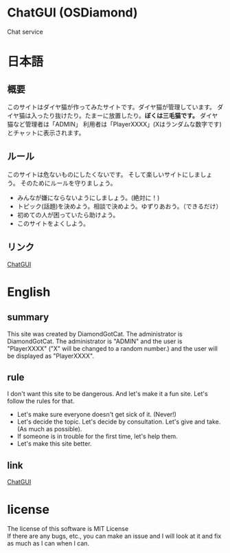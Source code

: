 # ChatGUI (OSDiamond)
Chat service

# 日本語

## 概要
このサイトはダイヤ猫が作ってみたサイトです。ダイヤ猫が管理しています。
ダイヤ猫は入ったり抜けたり。たまーに放置したり。**ぼくは三毛猫です。**
ダイヤ猫など管理者は「ADMIN」
利用者は「PlayerXXXX」(Xはランダムな数字です)
とチャットに表示されます。

## ルール
このサイトは危ないものにしたくないです。
そして楽しいサイトにしましょう。
そのためにルールを守りましょう。

 - みんなが嫌にならないようにしましょう。(絶対に！)
 - トピック(話題)を決めよう。相談で決めよう。ゆずりあおう。（できるだけ）
 - 初めての人が困っていたら助けよう。
 - このサイトをよくしよう。

## リンク

[ChatGUI](https://diamondgotcat.github.io/ChatGUI/)

# English

## summary
This site was created by DiamondGotCat.
The administrator is DiamondGotCat.
The administrator is "ADMIN" and the user is "PlayerXXXX" ("X" will be changed to a random number.) and the user will be displayed as "PlayerXXXX".

## rule
I don't want this site to be dangerous.
And let's make it a fun site.
Let's follow the rules for that.

 - Let's make sure everyone doesn't get sick of it. (Never!)
 - Let's decide the topic. Let's decide by consultation. Let's give and take. (As much as possible).
 - If someone is in trouble for the first time, let's help them.
 - Let's make this site better.

## link

[ChatGUI](https://diamondgotcat.github.io/ChatGUI/)

# license
The license of this software is MIT License
<br>If there are any bugs, etc., you can make an issue and I will look at it and fix as much as I can when I can.
